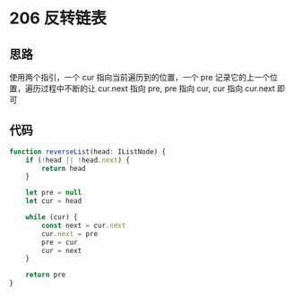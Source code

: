 # 206 反转链表

## 思路

使用两个指引，一个 cur 指向当前遍历到的位置，一个 pre 记录它的上一个位置，遍历过程中不断的让 cur.next 指向 pre, pre 指向 cur, cur 指向 cur.next 即可

## 代码

```ts
function reverseList(head: IListNode) {
    if (!head || !head.next) {
        return head
    }

    let pre = null
    let cur = head

    while (cur) {
        const next = cur.next
        cur.next = pre
        pre = cur
        cur = next
    }

    return pre
}
```